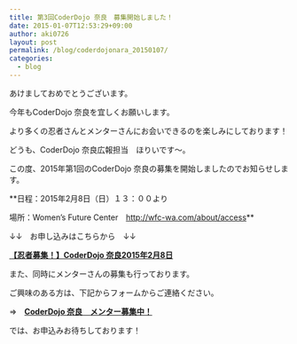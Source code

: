 ```yaml
---
title: 第3回CoderDojo 奈良　募集開始しました！
date: 2015-01-07T12:53:29+09:00
author: aki0726
layout: post
permalink: /blog/coderdojonara_20150107/
categories:
  - blog
---
```

あけましておめでとうございます。
  
今年もCoderDojo 奈良を宜しくお願いします。
  
より多くの忍者さんとメンターさんにお会いできるのを楽しみにしております！

どうも、CoderDojo 奈良広報担当　ほりいです～。
  
この度、2015年第1回のCoderDojo 奈良の募集を開始しましたのでお知らせします。
  
**日程：2015年2月8日（日）１３：００より
  
場所：Women&#8217;s Future Center　<a href="http://wfc-wa.com/about/access" target="_blank">http://wfc-wa.com/about/access</a>**

↓↓　お申し込みはこちらから　↓↓
  
**<a href="http://coderdojo-nara.doorkeeper.jp/events/19366" target="_blank">【忍者募集！】CoderDojo 奈良2015年2月8日</a>**

また、同時にメンターさんの募集も行っております。
  
ご興味のある方は、下記からフォームからご連絡ください。
  
⇒　**[CoderDojo 奈良　メンター募集中！](https://coderdojonara.wordpress.com/join_us/)**

では、お申込みお待ちしております！